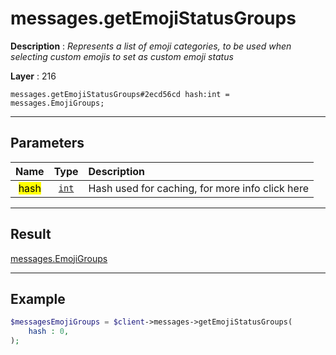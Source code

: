 # messages.getEmojiStatusGroups

**Description** : *Represents a list of emoji categories, to be used when selecting custom emojis to set as custom emoji status*

**Layer** : 216

```tl
messages.getEmojiStatusGroups#2ecd56cd hash:int = messages.EmojiGroups;
```

---

## Parameters

| Name | Type | Description |
| :---: | :---: | :--- |
| <mark>hash</mark> | [`int`](type/int) | Hash used for caching, for more info click here |

---

## Result

[messages.EmojiGroups](type/messages.EmojiGroups)

---

## Example

```php
$messagesEmojiGroups = $client->messages->getEmojiStatusGroups(
	hash : 0,
);
```